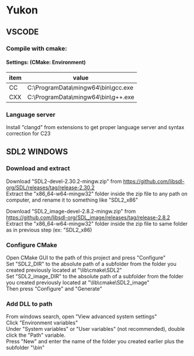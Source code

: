 # Yukon


## VSCODE 
### Compile with cmake:
#### Settings: (CMake: Environment)
|item|value|
|---|---|
|CC|C:\ProgramData\mingw64\bin\gcc.exe|
|CXX|C:\ProgramData\mingw64\bin\g++.exe|

### Language server
Install "clangd" from extensions to get proper language server and syntax correction for C23<br>

## SDL2 WINDOWS
### Download and extract
Download "SDL2-devel-2.30.2-mingw.zip" from https://github.com/libsdl-org/SDL/releases/tag/release-2.30.2<br>
Extract the "x86_64-w64-mingw32" folder inside the zip file to any path on computer, and rename it to something like "SDL2_x86"<br>

Download "SDL2_image-devel-2.8.2-mingw.zip" from https://github.com/libsdl-org/SDL_image/releases/tag/release-2.8.2<br>
Extract the "x86_64-w64-mingw32" folder inside the zip file to same folder as in previous step (ex: "SDL2_x86)<br>

### Configure CMake

Open CMake GUI to the path of this project and press "Configure"<br>
Set "SDL2_DIR" to the absolute path of a subfolder from the folder you created previously located at "\lib\cmake\SDL2"<br>
Set "SDL2_image_DIR" to the absolute path of a subfolder from the folder you created previously located at "\lib\cmake\SDL2_image"<br>
Then press "Configure" and "Generate"<br>

### Add DLL to path

From windows search, open "View advanced system settings"<br>
Click "Environment variables"<br>
Under "System variables" or "User variables" (not recommended), double click the "Path" variable.<br>
Press "New" and enter the name of the folder you created earlier plus the subfolder "\bin"<br>
